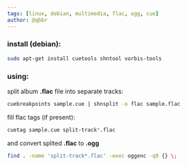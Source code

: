 ```yaml
---
tags: [linux, debian, multimedia, flac, ogg, cue]
author: @qbbr
---
```


### install (debian):

```bash
sudo apt-get install cuetools shntool vorbis-tools
```

### using:

split album **.flac** file into separate tracks:

```bash
cuebreakpoints sample.cue | shnsplit -o flac sample.flac
```

fill flac tags (if present):

```bash
cuetag sample.cue split-track*.flac
```

and convert splited **.flac** to **.ogg**

```bash
find . -name 'split-track*.flac' -exec oggenc -q9 {} \;
```
